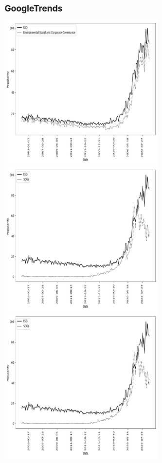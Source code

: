 # GoogleTrends

<img src='esgESG.png' width=640 height=480>

<img src='esgsdg.png' width=640 height=480>

<img src='esgsdg.png' width=640 height=480>
